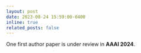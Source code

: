 ```yaml
---
layout: post
date: 2023-08-24 15:59:00-0400
inline: true
related_posts: false
---
```


One first author paper is under review in **AAAI 2024**.
